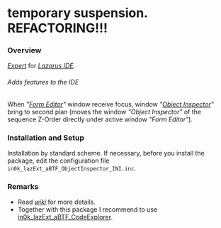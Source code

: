 # temporary suspension. REFACTORING!!!

### Overview

*[Expert]* for *[Lazarus IDE]*.

###### Adds features to the IDE
When *"[Form Editor]"* window receive focus, window *"[Object Inspector]"*
bring to second plan (moves the window *"Object Inspector"* of the sequence
Z-Order directly under active window *"Form Editor"*).

### Installation and Setup
Installation by standard scheme. If necessary, before you install the package,
edit the configuration file `in0k_lazExt_aBTF_ObjectInspector_INI.inc`.

### Remarks
* Read *[wiki]* for more details.
* Together with this package I recommend to use
[in0k\_lazExt\_aBTF\_CodeExplorer](https://github.com/in0k-LAZ/in0k_lazExt_aBTF_CodeExplorer).

[Lazarus IDE]: http://www.lazarus-ide.org/
[Expert]: http://wiki.lazarus.freepascal.org/Extending_the_IDE#Overview
[Form Editor]: http://wiki.freepascal.org/IDE_Window:_Form_Editor
[Object Inspector]: http://wiki.freepascal.org/IDE_Window:_Object_Inspector
[wiki]: https://github.com/in0k-LAZ/in0k_lazExt_aBTF_ObjectInspector/wiki

